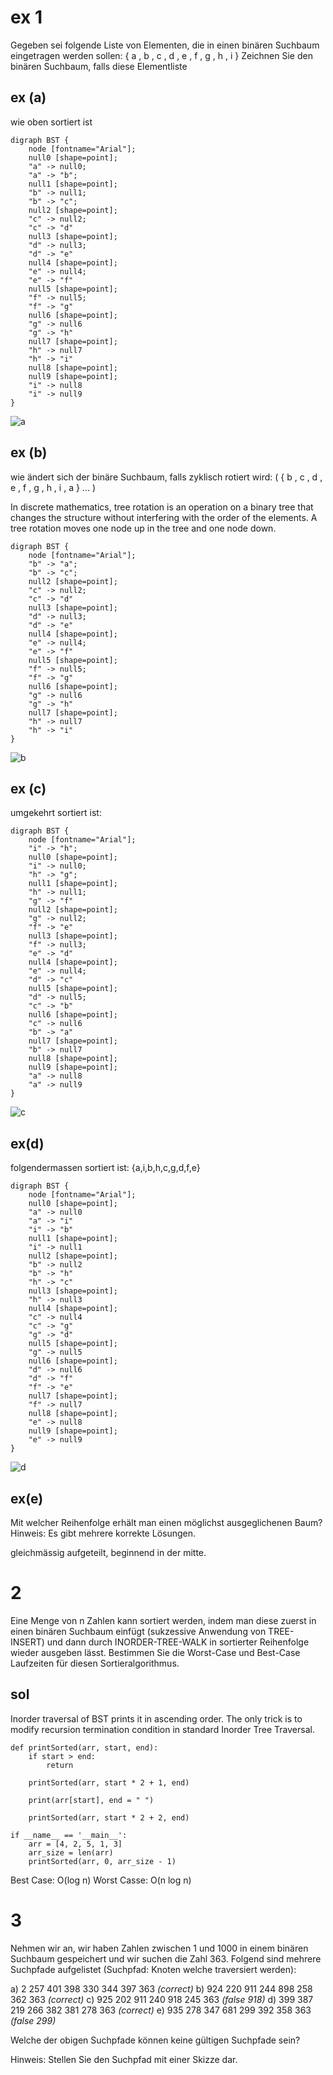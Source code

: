 # ex 1

Gegeben sei folgende Liste von Elementen, die in einen binären Suchbaum eingetragen werden sollen: { a , b , c , d , e , f , g , h , i }
Zeichnen Sie den binären Suchbaum, falls diese Elementliste

## ex (a)

wie oben sortiert ist

```
digraph BST {
    node [fontname="Arial"];
    null0 [shape=point];
    "a" -> null0;
    "a" -> "b";
    null1 [shape=point];
    "b" -> null1;
    "b" -> "c";
    null2 [shape=point];
    "c" -> null2;
    "c" -> "d"
    null3 [shape=point];
    "d" -> null3;
    "d" -> "e"
    null4 [shape=point];
    "e" -> null4;
    "e" -> "f"
    null5 [shape=point];
    "f" -> null5;
    "f" -> "g"
    null6 [shape=point];
    "g" -> null6
    "g" -> "h"
    null7 [shape=point];
    "h" -> null7
    "h" -> "i"
    null8 [shape=point];
    null9 [shape=point];
    "i" -> null8
    "i" -> null9
}
```


![a](images/a.svg)

## ex (b)

wie ändert sich der binäre Suchbaum, falls zyklisch rotiert wird:
( { b , c , d , e , f , g , h , i , a } ... )

In discrete mathematics, tree rotation is an operation on a binary tree that changes the structure without interfering with the order of the elements. A tree rotation moves one node up in the tree and one node down.

```
digraph BST {
    node [fontname="Arial"];
    "b" -> "a";
    "b" -> "c";
    null2 [shape=point];
    "c" -> null2;
    "c" -> "d"
    null3 [shape=point];
    "d" -> null3;
    "d" -> "e"
    null4 [shape=point];
    "e" -> null4;
    "e" -> "f"
    null5 [shape=point];
    "f" -> null5;
    "f" -> "g"
    null6 [shape=point];
    "g" -> null6
    "g" -> "h"
    null7 [shape=point];
    "h" -> null7
    "h" -> "i"
}
```

![b](images/b.svg)


## ex (c)

umgekehrt sortiert ist:

```
digraph BST {
    node [fontname="Arial"];
    "i" -> "h";
    null0 [shape=point];
    "i" -> null0;
    "h" -> "g";
    null1 [shape=point];
    "h" -> null1;
    "g" -> "f"
    null2 [shape=point];
    "g" -> null2;
    "f" -> "e"
    null3 [shape=point];
    "f" -> null3;
    "e" -> "d"
    null4 [shape=point];
    "e" -> null4;
    "d" -> "c"
    null5 [shape=point];
    "d" -> null5;
    "c" -> "b"
    null6 [shape=point];
    "c" -> null6
    "b" -> "a"
    null7 [shape=point];
    "b" -> null7
    null8 [shape=point];
    null9 [shape=point];
    "a" -> null8
    "a" -> null9
}
```

![c](images/c.svg)

## ex(d)

folgendermassen sortiert ist: 
{a,i,b,h,c,g,d,f,e}

```
digraph BST {
    node [fontname="Arial"];
    null0 [shape=point];
    "a" -> null0
    "a" -> "i"
    "i" -> "b"
    null1 [shape=point];
    "i" -> null1
    null2 [shape=point];
    "b" -> null2
    "b" -> "h"
    "h" -> "c"
    null3 [shape=point];
    "h" -> null3
    null4 [shape=point];
    "c" -> null4
    "c" -> "g"
    "g" -> "d"
    null5 [shape=point];
    "g" -> null5
    null6 [shape=point];
    "d" -> null6
    "d" -> "f"
    "f" -> "e"
    null7 [shape=point];
    "f" -> null7
    null8 [shape=point];
    "e" -> null8
    null9 [shape=point];
    "e" -> null9
}
```

![d](images/d.svg)

## ex(e)

Mit welcher Reihenfolge erhält man einen möglichst ausgeglichenen Baum?
Hinweis: Es gibt mehrere korrekte Lösungen.

gleichmässig aufgeteilt, beginnend in der mitte.


# 2

Eine Menge von n Zahlen kann sortiert werden, indem man diese zuerst in einen
binären Suchbaum einfügt (sukzessive Anwendung von TREE-INSERT) und dann durch INORDER-TREE-WALK in sortierter Reihenfolge wieder ausgeben lässt. Bestimmen Sie die Worst-Case und Best-Case Laufzeiten für diesen Sortieralgorithmus.

## sol

Inorder traversal of BST prints it in ascending order. The only trick is to modify recursion termination condition in standard Inorder Tree Traversal.

```
def printSorted(arr, start, end): 
    if start > end:  
        return
      
    printSorted(arr, start * 2 + 1, end) 
      
    print(arr[start], end = " ")  
      
    printSorted(arr, start * 2 + 2, end) 
  
if __name__ == '__main__': 
    arr = [4, 2, 5, 1, 3]  
    arr_size = len(arr)  
    printSorted(arr, 0, arr_size - 1)
```

Best Case: O(log n)
Worst Casse: O(n log n)

# 3

Nehmen wir an, wir haben Zahlen zwischen 1 und 1000 in einem binären Suchbaum gespeichert und wir suchen die Zahl 363.
Folgend sind mehrere Suchpfade aufgelistet (Suchpfad: Knoten welche traversiert werden):

a) 2 257 401 398 330 344 397 363 *(correct)*
b) 924 220 911 244 898 258 362 363 *(correct)* 
c) 925 202 911 240 918 245 363 *(false 918)*
d) 399 387 219 266 382 381 278 363 *(correct)*
e) 935 278 347 681 299 392 358 363 *(false 299)*

Welche der obigen Suchpfade können keine gültigen Suchpfade sein? 

Hinweis: Stellen Sie den Suchpfad mit einer Skizze dar.

